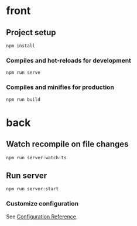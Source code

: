 # front

## Project setup
```
npm install
```

### Compiles and hot-reloads for development
```
npm run serve
```

### Compiles and minifies for production
```
npm run build
```
# back

## Watch recompile on file changes
```
npm run server:watch:ts
```

## Run server
```
npm run server:start
```

### Customize configuration
See [Configuration Reference](https://cli.vuejs.org/config/).
